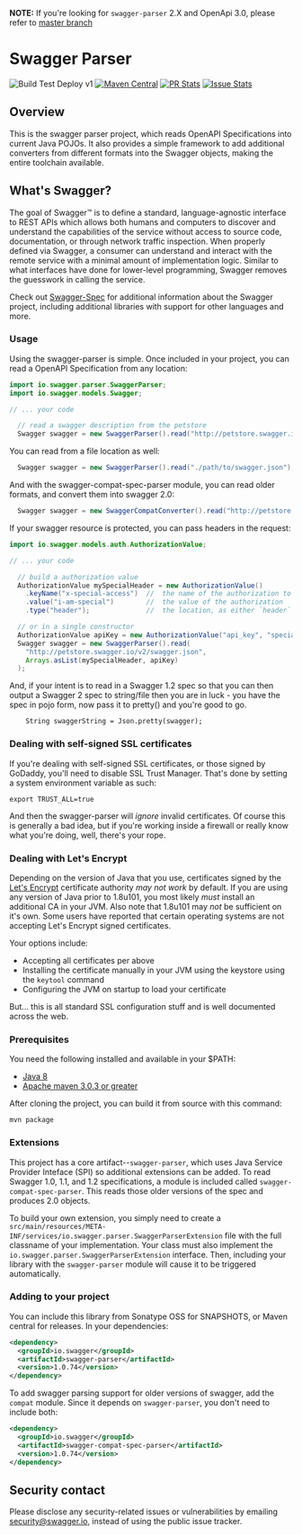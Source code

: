 **NOTE:** If you're looking for `swagger-parser` 2.X and OpenApi 3.0, please refer to [master branch](https://github.com/swagger-api/swagger-parser)

# Swagger Parser

![Build Test Deploy v1](https://github.com/swagger-api/swagger-parser/workflows/Build%20Test%20Deploy%20v1/badge.svg?branch=v1)
[![Maven Central](https://maven-badges.herokuapp.com/maven-central/io.swagger/swagger-parser/badge.svg?style=plastic)](https://maven-badges.herokuapp.com/maven-central/io.swagger/swagger-parser)
[![PR Stats](https://img.shields.io/github/issues-pr/swagger-api/swagger-parser.svg)](https://github.com/swagger-api/swagger-parser/pulls)
[![Issue Stats](https://img.shields.io/github/issues/swagger-api/swagger-parser.svg)](https://github.com/swagger-api/swagger-parser/issues)


## Overview 
This is the swagger parser project, which reads OpenAPI Specifications into current Java POJOs.  It also provides a simple framework to add additional converters from different formats into the Swagger objects, making the entire toolchain available.

## What's Swagger?

The goal of Swagger™ is to define a standard, language-agnostic interface to REST APIs which allows both humans and computers to discover and understand the capabilities of the service without access to source code, documentation, or through network traffic inspection. When properly defined via Swagger, a consumer can understand and interact with the remote service with a minimal amount of implementation logic. Similar to what interfaces have done for lower-level programming, Swagger removes the guesswork in calling the service.


Check out [Swagger-Spec](https://github.com/OAI/OpenAPI-Specification) for additional information about the Swagger project, including additional libraries with support for other languages and more. 


### Usage
Using the swagger-parser is simple.  Once included in your project, you can read a OpenAPI Specification from any location:

```java
import io.swagger.parser.SwaggerParser;
import io.swagger.models.Swagger;

// ... your code

  // read a swagger description from the petstore
  Swagger swagger = new SwaggerParser().read("http://petstore.swagger.io/v2/swagger.json");
```

You can read from a file location as well:
```java
  Swagger swagger = new SwaggerParser().read("./path/to/swagger.json");

```

And with the swagger-compat-spec-parser module, you can read older formats, and convert them into swagger 2.0:
```java
  Swagger swagger = new SwaggerCompatConverter().read("http://petstore.swagger.io/api/api-docs");
```

If your swagger resource is protected, you can pass headers in the request:
```java
import io.swagger.models.auth.AuthorizationValue;

// ... your code

  // build a authorization value
  AuthorizationValue mySpecialHeader = new AuthorizationValue()
    .keyName("x-special-access")  //  the name of the authorization to pass
    .value("i-am-special")        //  the value of the authorization
    .type("header");              //  the location, as either `header` or `query`

  // or in a single constructor
  AuthorizationValue apiKey = new AuthorizationValue("api_key", "special-key", "header");
  Swagger swagger = new SwaggerParser().read(
    "http://petstore.swagger.io/v2/swagger.json",
    Arrays.asList(mySpecialHeader, apiKey)
  );
```

And, if your intent is to read in a Swagger 1.2 spec so that you can then output a Swagger 2 spec to string/file
then you are in luck - you have the spec in pojo form, now pass it to pretty() and you're good to go.
```
    String swaggerString = Json.pretty(swagger);
```

### Dealing with self-signed SSL certificates
If you're dealing with self-signed SSL certificates, or those signed by GoDaddy, you'll need to disable SSL Trust 
Manager.  That's done by setting a system environment variable as such:

```
export TRUST_ALL=true
```

And then the swagger-parser will _ignore_ invalid certificates.  Of course this is generally a bad idea, but if you're 
working inside a firewall or really know what you're doing, well, there's your rope.

### Dealing with Let's Encrypt
Depending on the version of Java that you use, certificates signed by the [Let's Encrypt](https://letsencrypt.org) certificate authority _may not work_
by default.  If you are using any version of Java prior to 1.8u101, you most likely _must_ install an additional CA in your
JVM.  Also note that 1.8u101 may _not_ be sufficient on it's own.  Some users have reported that certain operating systems are 
not accepting Let's Encrypt signed certificates.

Your options include:

* Accepting all certificates per above
* Installing the certificate manually in your JVM using the keystore using the `keytool` command
* Configuring the JVM on startup to load your certificate

But... this is all standard SSL configuration stuff and is well documented across the web.

### Prerequisites
You need the following installed and available in your $PATH:

* [Java 8](http://java.oracle.com)
* [Apache maven 3.0.3 or greater](http://maven.apache.org/)

After cloning the project, you can build it from source with this command:

```
mvn package
```

### Extensions
This project has a core artifact--`swagger-parser`, which uses Java Service Provider Inteface (SPI) so additional extensions can be added.  To read Swagger 1.0, 1.1, and 1.2 specifications, a module is included called `swagger-compat-spec-parser`.  This reads those older versions of the spec and produces 2.0 objects.

To build your own extension, you simply need to create a `src/main/resources/META-INF/services/io.swagger.parser.SwaggerParserExtension` file with the full classname of your implementation.  Your class must also implement the `io.swagger.parser.SwaggerParserExtension` interface.  Then, including your library with the `swagger-parser` module will cause it to be triggered automatically.

### Adding to your project
You can include this library from Sonatype OSS for SNAPSHOTS, or Maven central for releases.  In your dependencies:

```xml
<dependency>
  <groupId>io.swagger</groupId>
  <artifactId>swagger-parser</artifactId>
  <version>1.0.74</version>
</dependency>

```

To add swagger parsing support for older versions of swagger, add the `compat` module.  Since it depends on `swagger-parser`, you don't need to include both:
```xml
<dependency>
  <groupId>io.swagger</groupId>
  <artifactId>swagger-compat-spec-parser</artifactId>
  <version>1.0.74</version>
</dependency>

```

## Security contact

Please disclose any security-related issues or vulnerabilities by emailing [security@swagger.io](mailto:security@swagger.io), instead of using the public issue tracker.
